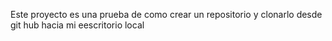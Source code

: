 Este proyecto es una prueba de como crear un repositorio y clonarlo desde git hub hacia mi eescritorio local
